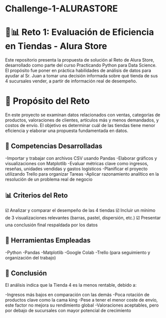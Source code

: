 # Challenge-1-ALURASTORE

# 🧠📊 Reto 1: Evaluación de Eficiencia en Tiendas - Alura Store

Este repositorio presenta la propuesta de solución al Reto de Alura Store, desarrollado como parte del curso Practicando Python para Data Science. El propósito fue poner en práctica habilidades de análisis de datos para ayudar al Sr. Juan a tomar una decisión informada sobre qué tienda de sus 4 sucursales vender, a partir de información real de desempeño.

# 🎯 Propósito del Reto

En este proyecto se examinan datos relacionados con ventas, categorías de productos, valoraciones de clientes, artículos más y menos demandados, y costos de envío. El objetivo es determinar cuál de las tiendas tiene menor eficiencia y elaborar una propuesta fundamentada en datos.

## 🧩 Competencias Desarrolladas

-Importar y trabajar con archivos CSV usando Pandas
-Elaborar gráficos y visualizaciones con Matplotlib
-Evaluar métricas clave como ingresos, reseñas, unidades vendidas y gastos logísticos
-Planificar el proyecto utilizando Trello para organizar Tareas
-Aplicar razonamiento analítico en la resolución de un problema real de negocio

## 📊 Criterios del Reto

☑️ Analizar y comparar el desempeño de las 4 tiendas
☑️ Incluir un mínimo de 3 visualizaciones relevantes (barras, pastel, dispersión, etc.)
☑️ Presentar una conclusión final respaldada por los datos

## 🔧 Herramientas Empleadas

-Python
-Pandas
-Matplotlib
-Google Colab
-Trello (para seguimiento y organización del trabajo)

## 📌 Conclusión

El análisis indica que la Tienda 4 es la menos rentable, debido a:

-Ingresos más bajos en comparación con las demás
-Poca rotación de productos clave como la cama king
-Pese a tener el menor coste de envío, este factor no mejora su rendimiento global
-Valoraciones aceptables, pero por debajo de sucursales con mayor potencial de crecimiento
